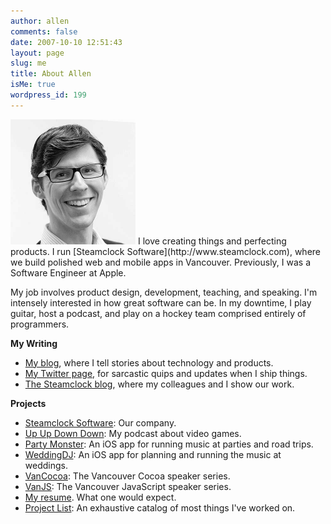 ```yaml
---
author: allen
comments: false
date: 2007-10-10 12:51:43
layout: page
slug: me
title: About Allen
isMe: true
wordpress_id: 199
---
```


<img src='/images/allen-pike-2014.jpg' style='max-width: 200px'>
I love creating things and perfecting products. I run [Steamclock Software](http://www.steamclock.com), where we build polished web and mobile apps in Vancouver. Previously, I was a Software Engineer at Apple.

My job involves product design, development, teaching, and speaking. I'm intensely interested in how great software can be. In my downtime, I play guitar, host a podcast, and play on a hockey team comprised entirely of programmers.

**My Writing**

* [My blog](/archive/), where I tell stories about technology and products.
* [My Twitter page](https://twitter.com/apike), for sarcastic quips and updates when I ship things.
* [The Steamclock blog](http://www.steamclock.com/blog/), where my colleagues and I show our work.

**Projects**

* [Steamclock Software](http://www.steamclock.com/): Our company.
* [Up Up Down Down](http://www.upup.fm/): My podcast about video games.
* [Party Monster](http://www.steamclock.com/partymonster/): An iOS app for running music at parties and road trips.
* [WeddingDJ](http://www.steamclock.com/weddingdj/): An iOS app for planning and running the music at weddings.
* [VanCocoa](http://www.vancocoa.com/): The Vancouver Cocoa speaker series.
* [VanJS](http://www.vanjs.com/): The Vancouver JavaScript speaker series.
* [My resume](/resume/). What one would expect.
* [Project List](/projects/): An exhaustive catalog of most things I've worked on.

